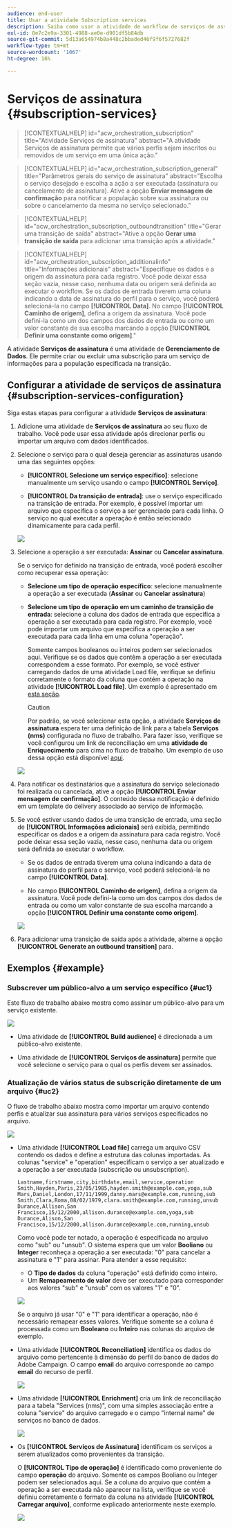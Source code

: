 ```yaml
---
audience: end-user
title: Usar a atividade Subscription services
description: Saiba como usar a atividade de workflow de serviços de assinatura
exl-id: 0e7c2e9a-3301-4988-ae0e-d901df5b84db
source-git-commit: 5d13a654974b8a448c2bbaded46f9f6f5727682f
workflow-type: tm+mt
source-wordcount: '1067'
ht-degree: 16%

---
```


# Serviços de assinatura {#subscription-services}

>[!CONTEXTUALHELP]
>id="acw_orchestration_subscription"
>title="Atividade Serviços de assinatura"
>abstract="A atividade Serviços de assinatura permite que vários perfis sejam inscritos ou removidos de um serviço em uma única ação."

>[!CONTEXTUALHELP]
>id="acw_orchestration_subscription_general"
>title="Parâmetros gerais do serviço de assinatura"
>abstract="Escolha o serviço desejado e escolha a ação a ser executada (assinatura ou cancelamento de assinatura). Ative a opção **Enviar mensagem de confirmação** para notificar a população sobre sua assinatura ou sobre o cancelamento da mesma no serviço selecionado."

>[!CONTEXTUALHELP]
>id="acw_orchestration_subscription_outboundtransition"
>title="Gerar uma transição de saída"
>abstract="Ative a opção **Gerar uma transição de saída** para adicionar uma transição após a atividade."

>[!CONTEXTUALHELP]
>id="acw_orchestration_subscription_additionalinfo"
>title="Informações adicionais"
>abstract="Especifique os dados e a origem da assinatura para cada registro. Você pode deixar essa seção vazia, nesse caso, nenhuma data ou origem será definida ao executar o workflow. Se os dados de entrada tiverem uma coluna indicando a data de assinatura do perfil para o serviço, você poderá selecioná-la no campo **[!UICONTROL Data]**. No campo **[!UICONTROL Caminho de origem]**, defina a origem da assinatura. Você pode defini-la como um dos campos dos dados de entrada ou como um valor constante de sua escolha marcando a opção **[!UICONTROL Definir uma constante como origem]**."

A atividade **Serviços de assinatura** é uma atividade de **Gerenciamento de Dados**. Ele permite criar ou excluir uma subscrição para um serviço de informações para a população especificada na transição.

## Configurar a atividade de serviços de assinatura {#subscription-services-configuration}

Siga estas etapas para configurar a atividade **Serviços de assinatura**:

1. Adicione uma atividade de **Serviços de assinatura** ao seu fluxo de trabalho. Você pode usar essa atividade após direcionar perfis ou importar um arquivo com dados identificados.

1. Selecione o serviço para o qual deseja gerenciar as assinaturas usando uma das seguintes opções:

   * **[!UICONTROL Selecione um serviço específico]**: selecione manualmente um serviço usando o campo **[!UICONTROL Serviço]**.

   * **[!UICONTROL Da transição de entrada]**: use o serviço especificado na transição de entrada. Por exemplo, é possível importar um arquivo que especifica o serviço a ser gerenciado para cada linha. O serviço no qual executar a operação é então selecionado dinamicamente para cada perfil.

   ![](../assets/workflow-subscription-service.png)

1. Selecione a operação a ser executada: **Assinar** ou **Cancelar assinatura**.

   Se o serviço for definido na transição de entrada, você poderá escolher como recuperar essa operação:

   * **Selecione um tipo de operação específico**: selecione manualmente a operação a ser executada (**Assinar** ou **Cancelar assinatura**)

   * **Selecione um tipo de operação em um caminho de transição de entrada**: selecione a coluna dos dados de entrada que especifica a operação a ser executada para cada registro. Por exemplo, você pode importar um arquivo que especifica a operação a ser executada para cada linha em uma coluna &quot;operação&quot;.

     Somente campos booleanos ou inteiros podem ser selecionados aqui. Verifique se os dados que contêm a operação a ser executada correspondem a esse formato. Por exemplo, se você estiver carregando dados de uma atividade Load file, verifique se definiu corretamente o formato da coluna que contém a operação na atividade **[!UICONTROL Load file]**. Um exemplo é apresentado em [esta seção](#uc2).

     >[!CAUTION]
     >
     >Por padrão, se você selecionar esta opção, a atividade **Serviços de assinatura** espera ter uma definição de link para a tabela **Serviços (nms)** configurada no fluxo de trabalho. Para fazer isso, verifique se você configurou um link de reconciliação em uma **atividade de Enriquecimento** para cima no fluxo de trabalho. Um exemplo de uso dessa opção está disponível [aqui](#uc2).

   ![](../assets/workflow-subscription-service-inbound.png)

1. Para notificar os destinatários que a assinatura do serviço selecionado foi realizada ou cancelada, ative a opção **[!UICONTROL Enviar mensagem de confirmação]**. O conteúdo dessa notificação é definido em um template do delivery associado ao serviço de informação.

1. Se você estiver usando dados de uma transição de entrada, uma seção de **[!UICONTROL Informações adicionais]** será exibida, permitindo especificar os dados e a origem da assinatura para cada registro. Você pode deixar essa seção vazia, nesse caso, nenhuma data ou origem será definida ao executar o workflow.

   * Se os dados de entrada tiverem uma coluna indicando a data de assinatura do perfil para o serviço, você poderá selecioná-la no campo **[!UICONTROL Data]**.

   * No campo **[!UICONTROL Caminho de origem]**, defina a origem da assinatura. Você pode defini-la como um dos campos dos dados de entrada ou como um valor constante de sua escolha marcando a opção **[!UICONTROL Definir uma constante como origem]**.

   ![](../assets/workflow-subscription-service-additional.png)

1. Para adicionar uma transição de saída após a atividade, alterne a opção **[!UICONTROL Generate an outbound transition]** para.

## Exemplos {#example}

### Subscrever um público-alvo a um serviço específico {#uc1}

Este fluxo de trabalho abaixo mostra como assinar um público-alvo para um serviço existente.

![](../assets/workflow-subscription-service-uc1.png)

* Uma atividade de **[!UICONTROL Build audience]** é direcionada a um público-alvo existente.

* Uma atividade de **[!UICONTROL Serviços de assinatura]** permite que você selecione o serviço para o qual os perfis devem ser assinados.

### Atualização de vários status de subscrição diretamente de um arquivo {#uc2}

O fluxo de trabalho abaixo mostra como importar um arquivo contendo perfis e atualizar sua assinatura para vários serviços especificados no arquivo.

![](../assets/workflow-subscription-service-uc2.png)

* Uma atividade **[!UICONTROL Load file]** carrega um arquivo CSV contendo os dados e define a estrutura das colunas importadas. As colunas &quot;service&quot; e &quot;operation&quot; especificam o serviço a ser atualizado e a operação a ser executada (subscrição ou unsubscription).

  ```
  Lastname,firstname,city,birthdate,email,service,operation
  Smith,Hayden,Paris,23/05/1985,hayden.smith@example.com,yoga,sub
  Mars,Daniel,London,17/11/1999,danny.mars@example.com,running,sub
  Smith,Clara,Roma,08/02/1979,clara.smith@example.com,running,unsub
  Durance,Allison,San Francisco,15/12/2000,allison.durance@example.com,yoga,sub
  Durance,Alison,San Francisco,15/12/2000,allison.durance@example.com,running,unsub
  ```

  Como você pode ter notado, a operação é especificada no arquivo como &quot;sub&quot; ou &quot;unsub&quot;. O sistema espera que um valor **Booliano** ou **Integer** reconheça a operação a ser executada: &quot;0&quot; para cancelar a assinatura e &quot;1&quot; para assinar. Para atender a esse requisito:
   * O **Tipo de dados** da coluna &quot;operação&quot; está definido como inteiro.
   * Um **Remapeamento de valor** deve ser executado para corresponder aos valores &quot;sub&quot; e &quot;unsub&quot; com os valores &quot;1&quot; e &quot;0&quot;.

  ![](../assets/workflow-subscription-service-uc2-mapping.png)

  Se o arquivo já usar &quot;0&quot; e &quot;1&quot; para identificar a operação, não é necessário remapear esses valores. Verifique somente se a coluna é processada como um **Booleano** ou **Inteiro** nas colunas do arquivo de exemplo.

* Uma atividade **[!UICONTROL Reconciliation]** identifica os dados do arquivo como pertencente à dimensão do perfil do banco de dados do Adobe Campaign. O campo **email** do arquivo corresponde ao campo **email** do recurso de perfil.

  ![](../assets/workflow-subscription-service-uc2-reconciliation.png)

* Uma atividade **[!UICONTROL Enrichment]** cria um link de reconciliação para a tabela &quot;Services (nms)&quot;, com uma simples associação entre a coluna &quot;service&quot; do arquivo carregado e o campo &quot;internal name&quot; de serviços no banco de dados.

  ![](../assets/workflow-subscription-service-uc2-enrichment.png)

* Os **[!UICONTROL Serviços de Assinatura]** identificam os serviços a serem atualizados como provenientes da transição.

  O **[!UICONTROL Tipo de operação]** é identificado como proveniente do campo **operação** do arquivo. Somente os campos Booliano ou Integer podem ser selecionados aqui. Se a coluna do arquivo que contém a operação a ser executada não aparecer na lista, verifique se você definiu corretamente o formato da coluna na atividade **[!UICONTROL Carregar arquivo]**, conforme explicado anteriormente neste exemplo.

  ![](../assets/workflow-subscription-service-uc2-subscription.png)
